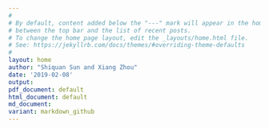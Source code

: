 ```yaml
---
#
# By default, content added below the "---" mark will appear in the home page
# between the top bar and the list of recent posts.
# To change the home page layout, edit the _layouts/home.html file.
# See: https://jekyllrb.com/docs/themes/#overriding-theme-defaults
#
layout: home
author: "Shiquan Sun and Xiang Zhou"
date: '2019-02-08'
output:
pdf_document: default
html_document: default
md_document:
variant: markdown_github
---
```



